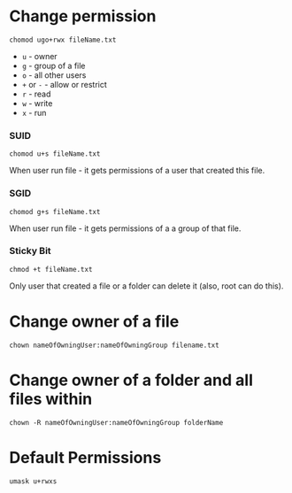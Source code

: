 # Change permission

```
chomod ugo+rwx fileName.txt
```

- `u` - owner
- `g` - group of a file
- `o` - all other users
- `+` or `-` - allow or restrict
- `r` - read
- `w` - write
- `x` - run

###  SUID

```
chomod u+s fileName.txt
```

When user run file - it gets permissions of a user that created this file.

### SGID

```
chomod g+s fileName.txt
```

When user run file - it gets permissions of a a group of that file.

### Sticky Bit
```
chmod +t fileName.txt
```

Only user that created a file or a folder can delete it (also, root can do this).

# Change owner of a file

```
chown nameOfOwningUser:nameOfOwningGroup filename.txt
```

# Change owner of a folder and all files within

```
chown -R nameOfOwningUser:nameOfOwningGroup folderName
```

# Default Permissions

`umask u+rwxs`